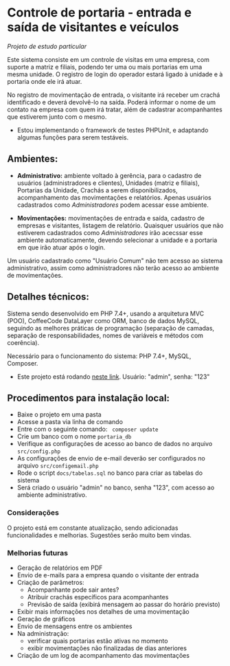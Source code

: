 # Controle de portaria - entrada e saída de visitantes e veículos

<em>Projeto de estudo particular</em>

Este sistema consiste em um controle de visitas em uma empresa, com suporte a matriz e filiais, podendo ter uma ou mais portarias em uma mesma unidade. O registro de login do operador estará ligado à unidade e à portaria onde ele irá atuar.

No registro de movimentação de entrada, o visitante irá receber um crachá identificado e deverá devolvê-lo na saída. Poderá informar o nome de um contato na empresa com quem irá tratar, além de cadastrar acompanhantes que estiverem junto com o mesmo.

- Estou implementando o framework de testes PHPUnit, e adaptando algumas funções para serem testáveis.

## Ambientes:

- <strong>Administrativo:</strong> ambiente voltado à gerência, para o cadastro de usuários (administradores e clientes), Unidades (matriz e filiais), Portarias da Unidade, Crachás a serem disponibilizados, acompanhamento das movimentações e relatórios. Apenas usuários cadastrados como <em>Administradores</em> podem acessar esse ambiente.

- <strong>Movimentações:</strong> movimentações de entrada e saída, cadastro de empresas e visitantes, listagem de relatório. Quaisquer usuários que não estiverem cadastrados como <em>Administradores</em> irão acecssar esse ambiente automaticamente, devendo selecionar a unidade e a portaria em que irão atuar após o login.

Um usuário cadastrado como "Usuário Comum" não tem acesso ao sistema administrativo, assim como administradores não terão acesso ao ambiente de movimentações.

## Detalhes técnicos:

Sistema sendo desenvolvido em PHP 7.4+, usando a arquitetura MVC (POO), CoffeeCode DataLayer como ORM, banco de dados MySQL, seguindo as melhores práticas de programação (separação de camadas, separação de responsabilidades, nomes de variáveis e métodos com coerência).

Necessário para o funcionamento do sistema: PHP 7.4+, MySQL, Composer.

- Este projeto está rodando [neste link](https://rodrigotognin.com.br/portaria/). Usuário: "admin", senha: "123"

## Procedimentos para instalação local:

- Baixe o projeto em uma pasta
- Acesse a pasta via linha de comando
- Entre com o seguinte comando: <code> composer update </code>
- Crie um banco com o nome <code>portaria_db</code>
- Verifique as configurações de acesso ao banco de dados no arquivo <code>src/config.php</code>
- As configurações de envio de e-mail deverão ser configurados no arquivo <code>src/configemail.php</code>
- Rode o script <code>docs/tabelas.sql</code> no banco para criar as tabelas do sistema
- Será criado o usuário "admin" no banco, senha "123", com acesso ao ambiente administrativo.

### Considerações

O projeto está em constante atualização, sendo adicionadas funcionalidades e melhorias. Sugestões serão muito bem vindas.

### Melhorias futuras

- Geração de relatórios em PDF
- Envio de e-mails para a empresa quando o visitante der entrada
- Criação de parâmetros:
  - Acompanhante pode sair antes?
  - Atribuir crachás específicos para acompanhantes
  - Previsão de saída (exibirá mensagem ao passar do horário previsto)
- Exibir mais informações nos detalhes de uma movimentação
- Geração de gráficos
- Envio de mensagens entre os ambientes
- Na administração:
  - verificar quais portarias estão ativas no momento
  - exibir movimentações não finalizadas de dias anteriores
- Criação de um log de acompanhamento das movimentações